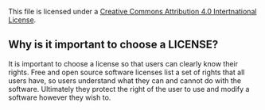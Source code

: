 This file is licensed under a [Creative Commons Attribution 4.0 Intertnational License](https://creativecommons.org/licenses/by/4.0/).

## Why is it important to choose a LICENSE?
It is important to choose a license so that users can clearly know their rights. Free and open source software licenses list a set of rights that all users have, so users understand what they can and cannot do with the software. Ultimately they protect the right of the user to use and modify a software however they wish to. 
